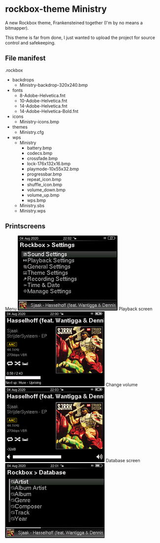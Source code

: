 # rockbox-theme Ministry
A new Rockbox theme, Frankensteined together (I'm by no means a bitmapper).

This theme is far from done, I just wanted to upload the project for source control and safekeeping.

## File manifest
.rockbox
 - backdrops
	- Ministry-backdrop-320x240.bmp
 - fonts
	- 8-Adobe-Helvetica.fnt
	- 10-Adobe-Helvetica.fnt
	- 14-Adobe-Helvetica.fnt
	- 14-Adobe-Helvetica-Bold.fnt	
 - icons
	- Ministry-icons.bmp
 - themes
	- Ministry.cfg
 - wps
	- Ministry
		- battery.bmp
		- codecs.bmp
		- crossfade.bmp
		- lock-176x132x16.bmp
		- playmode-10x55x32.bmp
		- progressbar.bmp
		- repeat_icon.bmp
		- shuffle_icon.bmp
		- volume_down.bmp
		- volume_up.bmp
		- wps.bmp
	- Ministry.sbs
	- Ministry.wps

## Printscreens
Menu
![Alt text](/images/menu.png?raw=true "menu")
Playback screen
![Alt text](/images/playback.png?raw=true "playback")
Change volume
![Alt text](/images/volume.png?raw=true "volume")
Database screen
![Alt text](/images/database.png?raw=true "database")